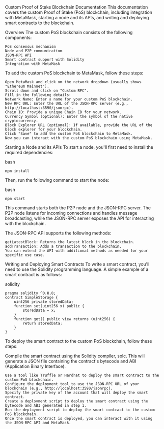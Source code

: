 Custom Proof of Stake Blockchain Documentation
This documentation covers the custom Proof of Stake (PoS) blockchain, including integration with MetaMask, starting a node and its APIs, and writing and deploying smart contracts to the blockchain.

Overview
The custom PoS blockchain consists of the following components:

    PoS consensus mechanism
    Node and P2P communication
    JSON-RPC API
    Smart contract support with Solidity
    Integration with MetaMask

To add the custom PoS blockchain to MetaMask, follow these steps:

    Open MetaMask and click on the network dropdown (usually shows "Ethereum Mainnet").
    Scroll down and click on "Custom RPC".
    Fill in the following details:
    Network Name: Enter a name for your custom PoS blockchain.
    New RPC URL: Enter the URL of the JSON-RPC server (e.g., http://localhost:3590/jsonrpc).
    Chain ID: Provide a unique Chain ID for your network.
    Currency Symbol (optional): Enter the symbol of the native cryptocurrency.
    Block Explorer URL (optional): If available, provide the URL of the block explorer for your blockchain.
    Click "Save" to add the custom PoS blockchain to MetaMask.
    Now you can interact with the custom PoS blockchain using MetaMask.

Starting a Node and its APIs
To start a node, you'll first need to install the required dependencies:

bash

    npm install

Then, run the following command to start the node:

bash

    npm start

This command starts both the P2P node and the JSON-RPC server. The P2P node listens for incoming connections and handles message broadcasting, while the JSON-RPC server exposes the API for interacting with the blockchain.

The JSON-RPC API supports the following methods:

    getLatestBlock: Returns the latest block in the blockchain.
    addTransaction: Adds a transaction to the blockchain.
    You can extend the API with additional methods as needed for your specific use case.

Writing and Deploying Smart Contracts
To write a smart contract, you'll need to use the Solidity programming language. A simple example of a smart contract is as follows:

solidity

    pragma solidity ^0.8.0;
    contract SimpleStorage {
        uint256 private storedData;
        function set(uint256 x) public {
            storedData = x;
        }
        function get() public view returns (uint256) {
            return storedData;
        }
    }

To deploy the smart contract to the custom PoS blockchain, follow these steps:

Compile the smart contract using the Solidity compiler, solc. This will generate a JSON file containing the contract's bytecode and ABI (Application Binary Interface).

    Use a tool like Truffle or Hardhat to deploy the smart contract to the custom PoS blockchain.
    Configure the deployment tool to use the JSON-RPC URL of your blockchain (e.g., http://localhost:3590/jsonrpc).
    Specify the private key of the account that will deploy the smart contract.
    Create a deployment script to deploy the smart contract using the bytecode and ABI generated in step 1.
    Run the deployment script to deploy the smart contract to the custom PoS blockchain.
    Once the smart contract is deployed, you can interact with it using the JSON-RPC API and MetaMask.